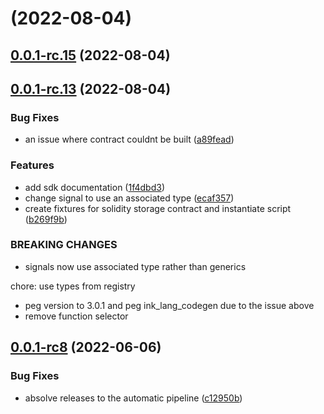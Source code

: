 # [](https://github.com/t3rn/sdk/compare/v0.1.0...v) (2022-08-04)



## [0.0.1-rc.15](https://github.com/t3rn/sdk/compare/v0.0.1-rc.13...v0.0.1-rc.15) (2022-08-04)



## [0.0.1-rc.13](https://github.com/t3rn/sdk/compare/0.0.1-rc8...v0.0.1-rc.13) (2022-08-04)


### Bug Fixes

* an issue where contract couldnt be built ([a89fead](https://github.com/t3rn/sdk/commit/a89fead2c4bb36a72571a6666eefbc354e3db988))


### Features

* add sdk documentation ([1f4dbd3](https://github.com/t3rn/sdk/commit/1f4dbd355af7fb6dc24d4e49eb284768602507bb))
* change signal to use an associated type ([ecaf357](https://github.com/t3rn/sdk/commit/ecaf357d55dfc4642ab13c7a5b586ab2bc19c45e))
* create fixtures for solidity storage contract and instantiate script ([b269f9b](https://github.com/t3rn/sdk/commit/b269f9b06a8238a714d062f424e3b36a67412145))


### BREAKING CHANGES

* signals now use associated type rather than generics

chore: use types from registry
* peg version to 3.0.1 and peg ink_lang_codegen due to the issue above
* remove function selector



## [0.0.1-rc8](https://github.com/t3rn/sdk/compare/v0.0.2...0.0.1-rc8) (2022-06-06)


### Bug Fixes

* absolve releases to the automatic pipeline ([c12950b](https://github.com/t3rn/sdk/commit/c12950b1f4f31c92737b360b7aec7950a86913f4))



